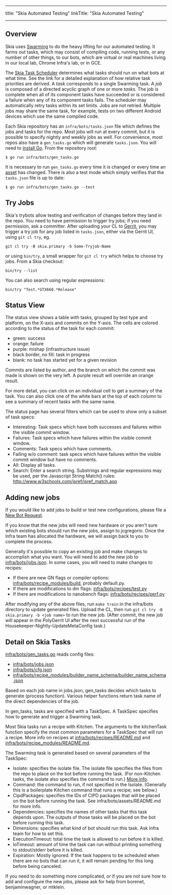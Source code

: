 
---
title: "Skia Automated Testing"
linkTitle: "Skia Automated Testing"

---


Overview
--------

Skia uses [Swarming](https://github.com/luci/luci-py/blob/master/appengine/swarming/doc/Design.md)
to do the heavy lifting for our automated testing. It farms out tasks, which may
consist of compiling code, running tests, or any number of other things, to our
bots, which are virtual or real machines living in our local lab, Chrome Infra's
lab, or in GCE.

The [Skia Task Scheduler](http://go/skia-task-scheduler) determines what tasks
should run on what bots at what time. See the link for a detailed explanation of
how relative task priorities are derived. A *task* corresponds to a single
Swarming task. A *job* is composed of a directed acyclic graph of one or more
*tasks*. The job is complete when all of its component tasks have succeeded
or is considered a failure when any of its component tasks fails. The scheduler
may automatically retry tasks within its set limits. Jobs are not retried.
Multiple jobs may share the same task, for example, tests on two different
Android devices which use the same compiled code.

Each Skia repository has an `infra/bots/tasks.json` file which defines the jobs
and tasks for the repo. Most jobs will run at every commit, but it is possible
to specify nightly and weekly jobs as well. For convenience, most repos also
have a `gen_tasks.go` which will generate `tasks.json`. You will need to
[install Go](https://golang.org/doc/install). From the repository root:

	$ go run infra/bots/gen_tasks.go

It is necessary to run `gen_tasks.go` every time it is changed or every time an
[asset](https://skia.googlesource.com/skia/+/main/infra/bots/assets/README.md)
has changed. There is also a test mode which simply verifies that the `tasks.json`
file is up to date:

	$ go run infra/bots/gen_tasks.go --test



Try Jobs
--------

Skia's trybots allow testing and verification of changes before they land in the
repo. You need to have permission to trigger try jobs; if you need permission,
ask a committer. After uploading your CL to [Gerrit](https://skia-review.googlesource.com/),
you may trigger a try job for any job listed in `tasks.json`, either via the
Gerrit UI, using `git cl try`, eg.

    git cl try -B skia.primary -b Some-Tryjob-Name

or using `bin/try`, a small wrapper for `git cl try` which helps to choose try jobs.
From a Skia checkout:

    bin/try --list

You can also search using regular expressions:

    bin/try "Test.*GTX660.*Release"


Status View
------------

The status view shows a table with tasks, grouped by test type and platform,
on the X-axis and commits on the Y-axis.  The cells are colored according to
the status of the task for each commit:

* green: success
* orange: failure
* purple: mishap (infrastructure issue)
* black border, no fill: task in progress
* blank: no task has started yet for a given revision

Commits are listed by author, and the branch on which the commit was made is
shown on the very left. A purple result will override an orange result.

For more detail, you can click on an individual cell to get a summary of the
task.  You can also click one of the white bars at the top of each column to see
a summary of recent tasks with the same name.

The status page has several filters which can be used to show only a subset of
task specs:

* Interesting: Task specs which have both successes and failures within the
  visible commit window.
* Failures: Task specs which have failures within the visible commit window.
* Comments: Task specs which have comments.
* Failing w/o comment: task specs which have failures within the visible commit
  window but have no comments.
* All: Display all tasks.
* Search: Enter a search string. Substrings and regular expressions may be
  used, per the Javascript String Match() rules:
  http://www.w3schools.com/jsref/jsref_match.asp

<a name="adding-new-jobs"></a>
Adding new jobs
---------------

If you would like to add jobs to build or test new configurations, please file a
[New Bot Request][new bot request].

If you know that the new jobs will need new hardware or you aren't sure which
existing bots should run the new jobs, assign to jcgregorio. Once the Infra team
has allocated the hardware, we will assign back to you to complete the process.

Generally it's possible to copy an existing job and make changes to accomplish
what you want. You will need to add the new job to
[infra/bots/jobs.json][jobs json]. In some cases, you will need to make changes
to recipes:

* If there are new GN flags or compiler options:
  [infra/bots/recipe_modules/build][build recipe module], probably default.py.
* If there are modifications to dm flags: [infra/bots/recipes/test.py][test py]
* If there are modifications to nanobench flags:
  [infra/bots/recipes/perf.py][perf py]

After modifying any of the above files, run `make train` in the infra/bots
directory to update generated files. Upload the CL, then run `git cl try -B
skia.primary -b <job name>` to run the new job. (After commit, the new job will
appear in the PolyGerrit UI after the next successful run of the
Housekeeper-Nightly-UpdateMetaConfig task.)

[new bot request]:
    https://bugs.chromium.org/p/skia/issues/entry?template=New+Bot+Request
[jobs json]: https://skia.googlesource.com/skia/+/main/infra/bots/jobs.json
[build recipe module]:
    https://skia.googlesource.com/skia/+/refs/heads/master/infra/bots/recipe_modules/build/
[test py]:
    https://skia.googlesource.com/skia/+/main/infra/bots/recipes/test.py
[perf py]:
    https://skia.googlesource.com/skia/+/main/infra/bots/recipes/perf.py


Detail on Skia Tasks
--------------------

[infra/bots/gen_tasks.go][gen_tasks] reads config files:

* [infra/bots/jobs.json][jobs json]
* [infra/bots/cfg.json][cfg json]
* [infra/bots/recipe_modules/builder_name_schema/builder_name_schema.json][builder_name_schema]

Based on each job name in jobs.json, gen_tasks decides which tasks to generate (process
function). Various helper functions return task name of the direct dependencies of the job.

In gen_tasks, tasks are specified with a TaskSpec. A TaskSpec specifies how to generate and trigger
a Swarming task.

Most Skia tasks run a recipe with Kitchen. The arguments to the kitchenTask function specify the
most common parameters for a TaskSpec that will run a recipe. More info on recipes at
[infra/bots/recipes/README.md][recipes README] and
[infra/bots/recipe_modules/README.md][recipe_modules README].

The Swarming task is generated based on several parameters of the TaskSpec:

* Isolate: specifies the isolate file. The isolate file specifies the files from the repo to place
  on the bot before running the task. (For non-Kitchen tasks, the isolate also specifies the command
  to run.) [More info][isolate user guide].
* Command: the command to run, if not specified in the Isolate. (Generally this is a boilerplate
  Kitchen command that runs a recipe; see below.)
* CipdPackages: specifies the IDs of CIPD packages that will be placed on the bot before running the
  task. See infra/bots/assets/README.md for more info.
* Dependencies: specifies the names of other tasks that this task depends upon. The outputs of those
  tasks will be placed on the bot before running this task.
* Dimensions: specifies what kind of bot should run this task. Ask Infra team for how to set this.
* ExecutionTimeout: total time the task is allowed to run before it is killed.
* IoTimeout: amount of time the task can run without printing something to stdout/stderr before it
  is killed.
* Expiration: Mostly ignored. If the task happens to be scheduled when there are no bots that can
  run it, it will remain pending for this long before being canceled.

If you need to do something more complicated, or if you are not sure how to add
and configure the new jobs, please ask for help from borenet, benjaminwagner, or
mtklein.

[gen_tasks]:
	https://skia.googlesource.com/skia/+/main/infra/bots/gen_tasks.go
[cfg json]:
	https://skia.googlesource.com/skia/+/main/infra/bots/cfg.json
[builder_name_schema]:
	https://skia.googlesource.com/skia/+/main/infra/bots/recipe_modules/builder_name_schema/builder_name_schema.json
[recipes README]:
    https://skia.googlesource.com/skia/+/main/infra/bots/recipes/README.md
[recipe_modules README]:
    https://skia.googlesource.com/skia/+/main/infra/bots/recipe_modules/README.md
[isolate user guide]:
    https://chromium.googlesource.com/infra/luci/luci-py/+/master/appengine/isolate/doc/client/Isolate-User-Guide.md

